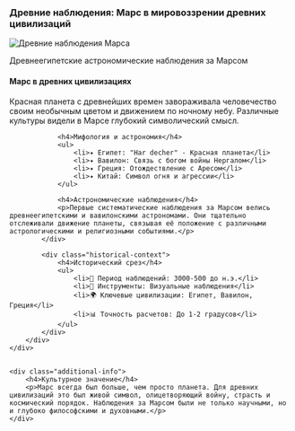 
<div class="history-section ancient-mars-observations">
    <h3>Древние наблюдения: Марс в мировоззрении древних цивилизаций</h3>
    <div class="mission-details">
        <div class="mission-image-container">
            <img src="ancient-mars-observations.jpg" alt="Древние наблюдения Марса" class="mission-image">
            <div class="image-caption">
                <p>Древнеегипетские астрономические наблюдения за Марсом</p>
            </div>
        </div>
        <div class="mission-description">
            <div class="description-content">
                <h4>Марс в древних цивилизациях</h4>
                <p>Красная планета с древнейших времен завораживала человечество своим необычным цветом и движением по ночному небу. Различные культуры видели в Марсе глубокий символический смысл.</p>
                
                <h4>Мифология и астрономия</h4>
                <ul>
                    <li>✦ Египет: "Har decher" - Красная планета</li>
                    <li>✦ Вавилон: Связь с богом войны Нергалом</li>
                    <li>✦ Греция: Отождествление с Аресом</li>
                    <li>✦ Китай: Символ огня и агрессии</li>
                </ul>
                
                <h4>Астрономические наблюдения</h4>
                <p>Первые систематические наблюдения за Марсом велись древнеегипетскими и вавилонскими астрономами. Они тщательно отслеживали движение планеты, связывая её положение с различными астрологическими и религиозными событиями.</p>
            </div>
            
            <div class="historical-context">
                <h4>Исторический срез</h4>
                <ul>
                    <li>📅 Период наблюдений: 3000-500 до н.э.</li>
                    <li>🔭 Инструменты: Визуальные наблюдения</li>
                    <li>🌍 Ключевые цивилизации: Египет, Вавилон, Греция</li>
                    <li>📊 Точность расчетов: До 1-2 градусов</li>
                </ul>
            </div>
        </div>
    </div>
    
    
    <div class="additional-info">
        <h4>Культурное значение</h4>
        <p>Марс всегда был больше, чем просто планета. Для древних цивилизаций это был живой символ, олицетворяющий войну, страсть и космический порядок. Наблюдения за Марсом были не только научными, но и глубоко философскими и духовными.</p>
    </div>
</div>



